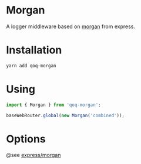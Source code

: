 # Morgan
A logger middleware based on [morgan](https://github.com/expressjs/morgan) from express.

# Installation
```bash
yarn add qoq-morgan
```

# Using
```typescript
import { Morgan } from 'qoq-morgan';

baseWebRouter.global(new Morgan('combined'));
```

# Options
@see [express/morgan](https://github.com/expressjs/morgan/blob/master/README.md)
